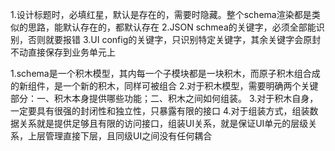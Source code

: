 
1.设计标题时，必填红星，默认是存在的，需要时隐藏。整个schema渲染都是类似的思路，能默认存在的，都默认存在
2.JSON schmea的关键字，必须全部能识别，否则就要报错
3.UI config的关键字，只识别特定关键字，其余关键字会原封不动直接保存到业务单元上


1.schema是一个积木模型，其内每一个子模块都是一块积木，而原子积木组合成的新组件，是一个新的积木，同样可被组合
2.对于积木模型，需要明确两个关键部分：一、积木本身提供哪些功能；二、积木之间如何组装。
3.对于积木自身，一定要具有很强的封闭性和独立性，只暴露有限的接口
4.对于组装方式，组装数据关系就是提供足够且有限的访问接口，组装UI关系，就是保证UI单元的层级关系，上层管理直接下层，且同级UI之间没有任何耦合




